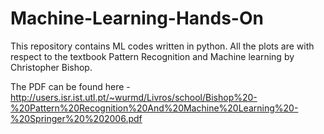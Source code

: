 # Machine-Learning-Hands-On
 This repository contains ML codes written in python.
 All the plots are with respect to the textbook Pattern Recognition and Machine learning by Christopher Bishop.

 The PDF can be found here  - http://users.isr.ist.utl.pt/~wurmd/Livros/school/Bishop%20-%20Pattern%20Recognition%20And%20Machine%20Learning%20-%20Springer%20%202006.pdf



